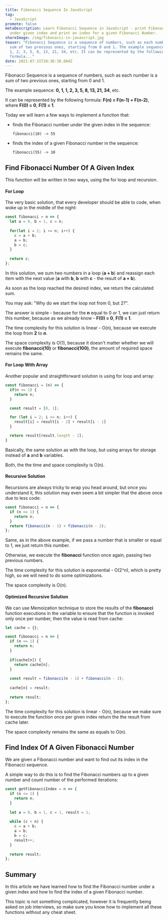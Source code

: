 ```yaml
---
title: Fibonacci Sequence In JavaScript
tag:
  - JavaScript
promote: false
metaDescription: Learn Fibonacci Sequence in JavaScript - print Fibonacci Number
  under given index and print an index for a given Fibonacci Number.
shareImage: /img/fibonacci-in-javascript.jpg
teaser: "Fibonacci Sequence is a sequence of numbers, such as each number is a
  sum of two previous ones, starting from 0 and 1. The example sequence: 0, 1,
  1, 2, 3, 5, 8, 13, 21, 34, etc. It can be represented by the following
  formula..."
date: 2021-07-31T20:36:38.604Z
---
```

Fibonacci Sequence is a sequence of numbers, such as each number is a sum of two previous ones, starting from 0 and 1.

The example sequence: **0, 1, 1, 2, 3, 5, 8, 13, 21, 34**, etc.

It can be represented by the following formula: **F(n) = F(n-1) + F(n-2)**, where **F(0) = 0**, **F(1) = 1**.

Today we will learn a few ways to implement a function that:

* finds the Fibonacci number under the given index in the sequence:

  `fibonacci(10) -> 55`
* finds the index of a given Fibonacci number in the sequence:

  `fibonacci(55) -> 10`

## Find Fibonacci Number Of A Given Index

This function will be written in two ways, using the for loop and recursion.

#### For Loop

The very basic solution, that every developer should be able to code, when woke up in the middle of the night:

```javascript
const fibonacci = n => {
  let a = 0, b = 1, c = n;
  
  for(let i = 2; i <= n; i++) {
    c = a + b;
    a = b;
    b = c;
  }
  
  return c;
};
```

In this solution, we sum two numbers in a loop (**a + b**) and reassign each item with the next value (**a** with **b**, **b** with **c** - the result of **a + b**).

As soon as the loop reached the desired index, we return the calculated sum.

You may ask: "Why do we start the loop not from 0, but 2?".

The answer is simple - because for the **n** equal to 0 or 1, we can just return this number, because as we already know - **F(0) = 0**, **F(1) = 1**.

The time complexity for this solution is linear - O(n), because we execute the loop from **2** to **n**.

The space complexity is O(1), because it doesn't matter whether we will execute **fibonacci(10)** or **fibonacci(100)**, the amount of required space remains the same. 

#### For Loop With Array

Another popular and straightforward solution is using for loop and array:

```javascript
const fibonacci = (n) => {
  if(n <= 1) {
    return n;
  }

  const result = [0, 1];

  for (let i = 2; i <= n; i++) {
    result[i] = result[i - 2] + result[i - 1]
  }

  return result[result.length - 1];
}
```

Basically, the same solution as with the loop, but using arrays for storage instead of **a** and **b** variables.

Both, the the time and space complexity is O(n).

#### Recursive Solution

Recursions are always tricky to wrap you head around, but once you understand it, this solution may even seem a bit simpler that the above once due to less code:

```javascript
const fibonacci = n => {
  if (n <= 1) {
    return n;
  }
  return fibonacci(n - 1) + fibonacci(n - 2);
};
```

Same, as in the above example, if we pass a number that is smaller or equal to 1, we just return this number.

Otherwise, we execute the **fibonacci** function once again, passing two previous numbers.

The time complexity for this solution is exponential - O(2^n), which is pretty high, so we will need to do some optimizations.

The space complexity is O(n).

#### Optimized Recursive Solution

We can use Memoization technique to store the results of the **fibonacci** function executions in the variable to ensure that the function is invoked only once per number, then the value is read from cache:

```javascript
let cache = {};

const fibonacci = n => {
  if (n <= 1) {
    return n;
  }
  
  if(cache[n]) {
    return cache[n];
  }
  
  const result = fibonacci(n - 1) + fibonacci(n - 2);
  
  cache[n] = result;
  
  return result;
};
```

The time complexity for this solution is linear - O(n), because we make sure to execute the function once per given index return the the result from cache later.

The space complexity remains the same as equals to O(n).

## Find Index Of A Given Fibonacci Number

We are given a Fibonacci number and want to find out its index in the Fibonacci sequence.

A simple way to do this is to find the Fibonacci numbers up to a given number and count number of the performed iterations: 

```javascript
const getFibonacciIndex = n => {
  if (n <= 1) {
    return n;
  }
   
  let a = 0, b = 1, c = 1, result = 1;
  
  while (c < n) {
    c = a + b;
    a = b;
    b = c;
    result++;
  }
  
  return result;
};
```

## Summary

In this article we have learned how to find the Fibonacci number under a given index and how to find the index of a given Fibonacci number.

This topic is not something complicated, however it is frequently being asked on job interviews, so make sure you know how to implement all these functions without any cheat sheet.